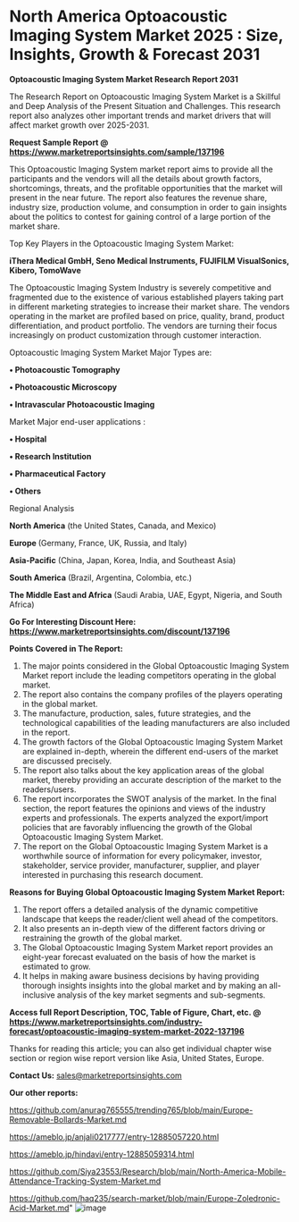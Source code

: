 # North America Optoacoustic Imaging System Market 2025 : Size, Insights, Growth & Forecast 2031

<strong>Optoacoustic Imaging System Market Research Report 2031</strong>

The Research Report on Optoacoustic Imaging System Market is a Skillful and Deep Analysis of the Present Situation and Challenges. This research report also analyzes other important trends and market drivers that will affect market growth over 2025-2031.

<strong>Request Sample Report @ <a href=https://www.marketreportsinsights.com/sample/137196>https://www.marketreportsinsights.com/sample/137196</a></strong>

This Optoacoustic Imaging System market report aims to provide all the participants and the vendors will all the details about growth factors, shortcomings, threats, and the profitable opportunities that the market will present in the near future. The report also features the revenue share, industry size, production volume, and consumption in order to gain insights about the politics to contest for gaining control of a large portion of the market share.

Top Key Players in the Optoacoustic Imaging System Market:

<strong>iThera Medical GmbH, Seno Medical Instruments, FUJIFILM VisualSonics, Kibero, TomoWave</strong>

The Optoacoustic Imaging System Industry is severely competitive and fragmented due to the existence of various established players taking part in different marketing strategies to increase their market share. The vendors operating in the market are profiled based on price, quality, brand, product differentiation, and product portfolio. The vendors are turning their focus increasingly on product customization through customer interaction.

Optoacoustic Imaging System Market Major Types are:

<strong>• Photoacoustic Tomography

• Photoacoustic Microscopy

• Intravascular Photoacoustic Imaging</strong>

Market Major end-user applications :

<strong>• Hospital

• Research Institution

• Pharmaceutical Factory

• Others</strong>

Regional Analysis

</u><strong><b>North America</b></strong> (the United States, Canada, and Mexico)

<strong><b>Europe </b></strong>(Germany, France, UK, Russia, and Italy)

<strong><b>Asia-Pacific</b></strong> (China, Japan, Korea, India, and Southeast Asia)

<strong><b>South America</b></strong> (Brazil, Argentina, Colombia, etc.)

<strong><b>The Middle East and Africa</b></strong> (Saudi Arabia, UAE, Egypt, Nigeria, and South Africa)

<strong>Go For Interesting Discount Here: <a href=https://www.marketreportsinsights.com/discount/137196>https://www.marketreportsinsights.com/discount/137196</a></strong>

<strong>Points Covered in The Report:</strong>
<ol>
  <li>The major points considered in the Global Optoacoustic Imaging System Market report include the leading competitors operating in the global market.</li>
  <li>The report also contains the company profiles of the players operating in the global market.</li>
  <li>The manufacture, production, sales, future strategies, and the technological capabilities of the leading manufacturers are also included in the report.</li>
  <li>The growth factors of the Global Optoacoustic Imaging System Market are explained in-depth, wherein the different end-users of the market are discussed precisely.</li>
  <li>The report also talks about the key application areas of the global market, thereby providing an accurate description of the market to the readers/users.</li>
  <li>The report incorporates the SWOT analysis of the market. In the final section, the report features the opinions and views of the industry experts and professionals. The experts analyzed the export/import policies that are favorably influencing the growth of the Global Optoacoustic Imaging System Market.</li>
  <li>The report on the Global Optoacoustic Imaging System Market is a worthwhile source of information for every policymaker, investor, stakeholder, service provider, manufacturer, supplier, and player interested in purchasing this research document.</li>
</ol>
<strong>Reasons for Buying Global Optoacoustic Imaging System Market Report:</strong>

<ol>
  <li>The report offers a detailed analysis of the dynamic competitive landscape that keeps the reader/client well ahead of the competitors.</li>
  <li>It also presents an in-depth view of the different factors driving or restraining the growth of the global market.</li>
  <li>The Global Optoacoustic Imaging System Market report provides an eight-year forecast evaluated on the basis of how the market is estimated to grow.</li>
  <li>It helps in making aware business decisions by having providing thorough insights insights into the global market and by making an all-inclusive analysis of the key market segments and sub-segments.</li>
</ol>
<strong>Access full Report Description, TOC, Table of Figure, Chart, etc. @ <a href=https://www.marketreportsinsights.com/industry-forecast/optoacoustic-imaging-system-market-2022-137196>https://www.marketreportsinsights.com/industry-forecast/optoacoustic-imaging-system-market-2022-137196</a></strong>


Thanks for reading this article; you can also get individual chapter wise section or region wise report version like Asia, United States, Europe.

<strong>Contact Us:</strong>
sales@marketreportsinsights.com

<strong>Our other reports:</strong>

<a href=https://github.com/anurag765555/trending765/blob/main/Europe-Removable-Bollards-Market.md>https://github.com/anurag765555/trending765/blob/main/Europe-Removable-Bollards-Market.md</a>

<a href=https://ameblo.jp/anjali0217777/entry-12885057220.html>https://ameblo.jp/anjali0217777/entry-12885057220.html</a>

<a href=https://ameblo.jp/hindavi/entry-12885059314.html>https://ameblo.jp/hindavi/entry-12885059314.html</a>

<a href=https://github.com/Siya23553/Research/blob/main/North-America-Mobile-Attendance-Tracking-System-Market.md>https://github.com/Siya23553/Research/blob/main/North-America-Mobile-Attendance-Tracking-System-Market.md</a>

<a href=https://github.com/haq235/search-market/blob/main/Europe-Zoledronic-Acid-Market.md>https://github.com/haq235/search-market/blob/main/Europe-Zoledronic-Acid-Market.md</a>"
![image](https://github.com/user-attachments/assets/7165d1b4-ddcb-4c5b-9d72-8b1bd581198a)
